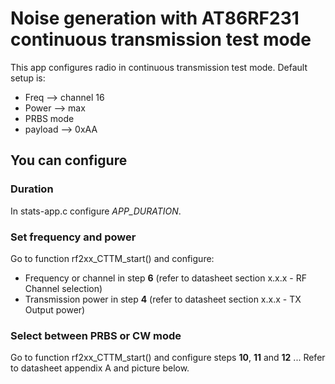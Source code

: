 # Noise generation with AT86RF231 continuous transmission test mode

This app configures radio in continuous transmission test mode.
Default setup is:

* Freq --> channel 16
* Power --> max
* PRBS mode
* payload --> 0xAA

## You can configure

### Duration

In stats-app.c configure *APP_DURATION*.

### Set frequency and power

Go to function rf2xx_CTTM_start() and configure:

* Frequency or channel in step **6** (refer to datasheet section x.x.x - RF Channel selection)
* Transmission power in step **4** (refer to datasheet section x.x.x - TX Output power)

### Select between PRBS or CW mode

Go to function rf2xx_CTTM_start() and configure steps **10**, **11** and **12** ... Refer to datasheet appendix A and picture below.